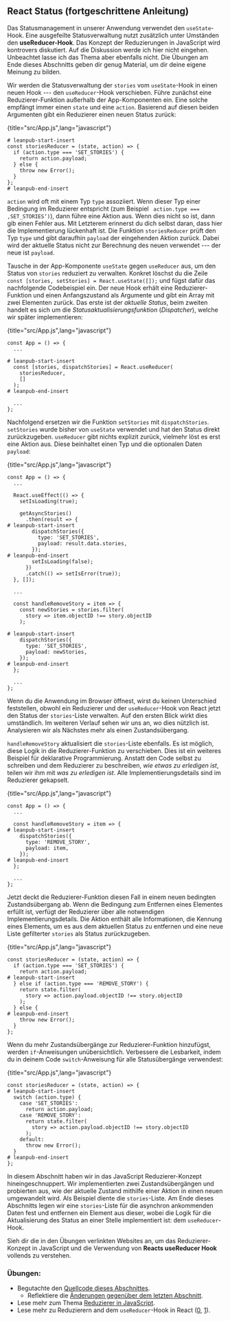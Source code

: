 ## React Status (fortgeschrittene Anleitung)

Das Statusmanagement in unserer Anwendung verwendet den `useState`-Hook. Eine ausgefeilte Statusverwaltung nutzt zusätzlich unter Umständen den **useReducer-Hook**. Das Konzept der Reduzierungen in JavaScript wird kontrovers diskutiert. Auf die Diskussion werde ich hier nicht eingehen. Unbeachtet lasse ich das Thema aber ebenfalls nicht. Die Übungen am Ende dieses Abschnitts geben dir genug Material, um dir deine eigene Meinung zu bilden.

Wir werden die Statusverwaltung der `stories` vom `useState`-Hook in einen neuen Hook --- den `useReducer`-Hook verschieben. Führe zunächst eine Reduzierer-Funktion außerhalb der App-Komponenten ein. Eine solche empfängt immer einen `state` und eine `action`. Basierend auf diesen beiden Argumenten gibt ein Reduzierer einen neuen Status zurück:

{title="src/App.js",lang="javascript"}
~~~~~~~
# leanpub-start-insert
const storiesReducer = (state, action) => {
  if (action.type === 'SET_STORIES') {
    return action.payload;
  } else {
    throw new Error();
  }
};
# leanpub-end-insert
~~~~~~~

`action` wird oft mit einem Typ `type` assoziiert. Wenn dieser Typ einer Bedingung im Reduzierer entspricht (zum Beispiel ` action.type === ‚SET_STORIES‘)`), dann führe eine Aktion aus. Wenn dies nicht so ist, dann gib einen Fehler aus. Mit Letzterem erinnerst du dich selbst daran, dass hier die Implementierung lückenhaft ist. Die Funktion `storiesReducer` prüft den Typ `type` und gibt daraufhin `payload` der eingehenden Aktion zurück. Dabei wird der aktuelle Status nicht zur Berechnung des neuen verwendet --- der neue ist `payload`.

Tausche in der App-Komponente `useState` gegen `useReducer` aus, um den Status von `stories` reduziert zu verwalten. Konkret löschst du die Zeile `const [stories, setStories] = React.useState([]);` und fügst dafür das nachfolgende Codebeispiel ein. Der neue Hook erhält eine Reduzierer-Funktion und einen Anfangszustand als Argumente und gibt ein Array mit zwei Elementen zurück. Das erste ist der *aktuelle Status*, beim zweiten handelt es sich um die *Statusaktualisierungsfunktion* (*Dispatcher*), welche wir später implementieren:

{title="src/App.js",lang="javascript"}
~~~~~~~
const App = () => {
  ...

# leanpub-start-insert
  const [stories, dispatchStories] = React.useReducer(
    storiesReducer,
    []
  );
# leanpub-end-insert

  ...
};
~~~~~~~

Nachfolgend ersetzen wir die Funktion `setStories` mit `dispatchStories`. `setStories` wurde bisher von `useState` verwendet und hat den Status direkt zurückzugeben. `useReducer` gibt nichts explizit zurück, vielmehr löst es erst eine Aktion aus. Diese beinhaltet einen Typ und die optionalen Daten `payload`:

{title="src/App.js",lang="javascript"}
~~~~~~~
const App = () => {
  ...

  React.useEffect(() => {
    setIsLoading(true);

    getAsyncStories()
      .then(result => {
# leanpub-start-insert
        dispatchStories({
          type: 'SET_STORIES',
          payload: result.data.stories,
        });
# leanpub-end-insert
        setIsLoading(false);
      })
      .catch(() => setIsError(true));
  }, []);

  ...

  const handleRemoveStory = item => {
    const newStories = stories.filter(
      story => item.objectID !== story.objectID
    );

# leanpub-start-insert
    dispatchStories({
      type: 'SET_STORIES',
      payload: newStories,
    });
# leanpub-end-insert
  };

  ...
};
~~~~~~~

Wenn du die Anwendung im Browser öffnest, wirst du keinen Unterschied feststellen, obwohl ein Reduzierer und der `useReducer`-Hook von React jetzt den Status der `stories`-Liste verwalten. Auf den ersten Blick wirkt dies umständlich. Im weiteren Verlauf sehen wir uns an, wo dies nützlich ist. Analysieren wir als Nächstes mehr als einen Zustandsübergang.

`handleRemoveStory` aktualisiert die `stories`-Liste ebenfalls. Es ist möglich, diese Logik in die Reduzierer-Funktion zu verschieben. Dies ist ein weiteres Beispiel für deklarative Programmierung. Anstatt den Code selbst zu schreiben und dem Reduzierer zu beschreiben, *wie etwas zu erledigen ist*, teilen wir ihm mit *was zu erledigen ist*. Alle Implementierungsdetails sind im Reduzierer gekapselt.

{title="src/App.js",lang="javascript"}
~~~~~~~
const App = () => {
  ...

  const handleRemoveStory = item => {
# leanpub-start-insert
    dispatchStories({
      type: 'REMOVE_STORY',
      payload: item,
    });
# leanpub-end-insert
  };

  ...
};
~~~~~~~

Jetzt deckt die Reduzierer-Funktion diesen Fall in einem neuen bedingten Zustandsübergang ab. Wenn die Bedingung zum Entfernen eines Elementes erfüllt ist, verfügt der Reduzierer über alle notwendigen Implementierungsdetails. Die Aktion enthält alle Informationen, die Kennung eines Elements, um es aus dem aktuellen Status zu entfernen und eine neue Liste gefilterter `stories` als Status zurückzugeben.

{title="src/App.js",lang="javascript"}
~~~~~~~
const storiesReducer = (state, action) => {
  if (action.type === 'SET_STORIES') {
    return action.payload;
# leanpub-start-insert
  } else if (action.type === 'REMOVE_STORY') {
    return state.filter(
      story => action.payload.objectID !== story.objectID
    );
  } else {
# leanpub-end-insert
    throw new Error();
  }
};
~~~~~~~

Wenn du mehr Zustandsübergänge zur Reduzierer-Funktion hinzufügst, werden `if`-Anweisungen unübersichtlich. Verbessere die Lesbarkeit, indem du in deinem Code `switch`-Anweisung für alle Statusübergänge verwendest:

{title="src/App.js",lang="javascript"}
~~~~~~~
const storiesReducer = (state, action) => {
# leanpub-start-insert
  switch (action.type) {
    case 'SET_STORIES':
      return action.payload;
    case 'REMOVE_STORY':
      return state.filter(
        story => action.payload.objectID !== story.objectID
      );
    default:
      throw new Error();
  }
# leanpub-end-insert
};
~~~~~~~

In diesem Abschnitt haben wir in das JavaScript Reduzierer-Konzept hineingeschnuppert. Wir implementierten zwei Zustandsübergängen und probierten aus, wie der aktuelle Zustand mithilfe einer Aktion in einen neuen umgewandelt wird. Als Beispiel diente die `stories`-Liste. Am Ende dieses Abschnitts legen wir eine `stories`-Liste für die asynchron ankommenden Daten fest und entfernen ein Element aus dieser, wobei die Logik für die Aktualisierung des Status an einer Stelle implementiert ist: dem `useReducer`-Hook.

Sieh dir die in den Übungen verlinkten Websites an, um das Reduzierer-Konzept in JavaScript und die Verwendung von **Reacts useReducer Hook** vollends zu verstehen.

### Übungen:

* Begutachte den [Quellcode dieses Abschnittes](https://codesandbox.io/s/github/the-road-to-learn-react/hacker-stories/tree/hs/React-Advanced-State).
  * Reflektiere die [Änderungen gegenüber dem letzten Abschnitt](https://github.com/the-road-to-learn-react/hacker-stories/compare/hs/React-Conditional-Rendering...hs/React-Advanced-State?expand=1).
* Lese mehr zum Thema [Reduzierer in JavaScript](https://www.robinwieruch.de/javascript-reducer).
* Lese mehr zu Reduzierern and dem `useReducer`-Hook in React ([0](https://www.robinwieruch.de/react-usereducer-hook), [1](https://de.reactjs.org/docs/hooks-reference.html#usereducer)).

